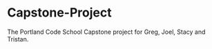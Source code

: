 Capstone-Project
================

The Portland Code School Capstone project for Greg, Joel, Stacy and Tristan.
